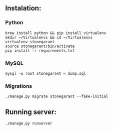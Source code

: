 ## Instalation:

### Python
	
    brew install python && pip install virtualenv
    mkdir ~/Virtualenvs && cd ~/Virtualenvs
    virtualenv stonegarant
    source stonegarant/bin/activate
    pip install -r requirements.txt

### MySQL
	mysql -u root stonegarant < dump.sql

### Migrations
    ./manage.py migrate stonegarant --fake-initial



## Running server:

	./manage.py runserver